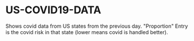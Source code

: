 # US-COVID19-DATA
Shows covid data from US states from the previous day. "Proportion" Entry is the covid risk in that state (lower means covid is handled better).
